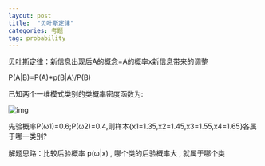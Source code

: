 ```yaml
---
layout: post
title:  "贝叶斯定律"
categories: 考题
tag: probability
---
```


[贝叶斯定律](https://www.zhihu.com/question/19725590)：新信息出现后A的概念=A的概率x新信息带来的调整

P(A|B)=P(A)*p(B|A)/P(B)

已知两个一维模式类别的类概率密度函数为:

![img](https://uploadfiles.nowcoder.com/images/20160829/59_1472451822933_E39598100A5E449D6E3F3A28AB61F54B)

先验概率P(ω1)=0.6;P(ω2)=0.4,则样本{x1=1.35,x2=1.45,x3=1.55,x4=1.65}各属于哪一类别?

解题思路：比较后验概率 p(ω|x) , 哪个类的后验概率大 , 就属于哪个类